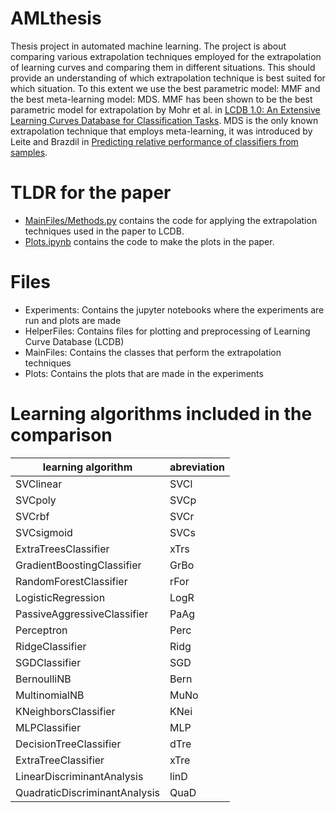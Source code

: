 # AMLthesis
Thesis project in automated machine learning. The project is about comparing various extrapolation techniques employed for the extrapolation of learning curves and comparing them in different situations.
This should provide an understanding of which extrapolation technique is best suited for which situation.
To this extent we use the best parametric model: MMF and the best meta-learning model: MDS.
MMF has been shown to be the best parametric model for extrapolation by Mohr et al. in [LCDB 1.0: An Extensive Learning Curves
Database for Classification Tasks](https://2022.ecmlpkdd.org/wp-content/uploads/2022/09/sub_1317.pdf).
MDS is the only known extrapolation technique that employs meta-learning, it was introduced by Leite
and Brazdil in [Predicting relative performance of classifiers from samples](https://www.researchgate.net/publication/221346339_Predicting_relative_performance_of_classifiers_from_samples).

# TLDR for the paper
- [MainFiles/Methods.py](MainFiles/Methods.py) contains the code for applying the extrapolation techniques used in the paper to LCDB.
- [Plots.ipynb](Plots.ipynb) contains the code to make the plots in the paper.

# Files
- Experiments: Contains the jupyter notebooks where the experiments are run and plots are made
- HelperFiles: Contains files for plotting and preprocessing of Learning Curve Database (LCDB)
- MainFiles: Contains the classes that perform the extrapolation techniques
- Plots: Contains the plots that are made in the experiments

# Learning algorithms included in the comparison
| learning algorithm            | abreviation |
|-------------------------------|-------------|
| SVClinear                     | SVCl        |
| SVCpoly                       | SVCp        |
| SVCrbf                        | SVCr        |
| SVCsigmoid                    | SVCs        |
| ExtraTreesClassifier          | xTrs        |
| GradientBoostingClassifier    | GrBo        |
| RandomForestClassifier        | rFor        |
| LogisticRegression            | LogR        |
| PassiveAggressiveClassifier   | PaAg        |
| Perceptron                    | Perc        |
| RidgeClassifier               | Ridg        |
| SGDClassifier                 | SGD         |
| BernoulliNB                   | Bern        |
| MultinomialNB                 | MuNo        |
| KNeighborsClassifier          | KNei        |
| MLPClassifier                 | MLP         |
| DecisionTreeClassifier        | dTre        |
| ExtraTreeClassifier           | xTre        |
| LinearDiscriminantAnalysis    | linD        |
| QuadraticDiscriminantAnalysis | QuaD        |
